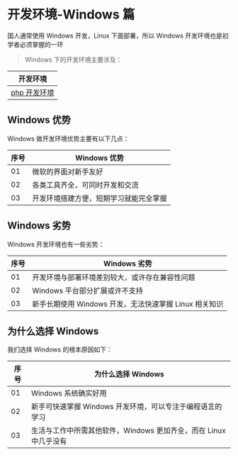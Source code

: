 # 开发环境-Windows 篇

国人通常使用 Windows 开发，Linux 下面部署，所以 Windows 开发环境也是初学者必须掌握的一环

> Windows 下的开发环境主要涉及：

| 开发环境                            |
| ----------------------------------- |
| [php 开发环境](./01-wamp篇.md)      |

## Windows 优势

Windows 做开发环境优势主要有以下几点：

| 序号 | Windows 优势                           |
| ---- | -------------------------------------- |
| 01   | 微软的界面对新手友好                   |
| 02   | 各类工具齐全，可同时开发和交流         |
| 03   | 开发环境搭建方便，短期学习就能完全掌握 |

## Windows 劣势

Windows 开发环境也有一些劣势：

| 序号 | Windows 劣势                                           |
| ---- | ------------------------------------------------------ |
| 01   | 开发环境与部署环境差别较大，或许存在兼容性问题         |
| 02   | Windows 平台部分扩展或许不支持                         |
| 03   | 新手长期使用 Windows 开发，无法快速掌握 Linux 相关知识 |

## 为什么选择 Windows

我们选择 Windows 的根本原因如下：

| 序号 | 为什么选择 Windows                                                |
| ---- | ----------------------------------------------------------------- |
| 01   | Windows 系统确实好用                                              |
| 02   | 新手可快速掌握 Windows 开发环境，可以专注于编程语言的学习         |
| 03   | 生活与工作中所需其他软件，Windows 更加齐全，而在 Linux 中几乎没有 |
